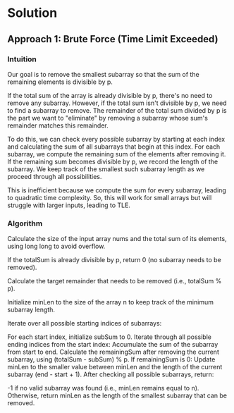 # Solution

## Approach 1: Brute Force (Time Limit Exceeded)

### Intuition

Our goal is to remove the smallest subarray so that the sum of the remaining elements is divisible by p.

If the total sum of the array is already divisible by p, there's no need to remove any subarray. However, if the total sum isn't divisible by p, we need to find a subarray to remove. The remainder of the total sum divided by p is the part we want to "eliminate" by removing a subarray whose sum's remainder matches this remainder.

To do this, we can check every possible subarray by starting at each index and calculating the sum of all subarrays that begin at this index. For each subarray, we compute the remaining sum of the elements after removing it. If the remaining sum becomes divisible by p, we record the length of the subarray. We keep track of the smallest such subarray length as we proceed through all possibilities.

This is inefficient because we compute the sum for every subarray, leading to quadratic time complexity. So, this will work for small arrays but will struggle with larger inputs, leading to TLE.

### Algorithm

Calculate the size of the input array nums and the total sum of its elements, using long long to avoid overflow.

If the totalSum is already divisible by p, return 0 (no subarray needs to be removed).

Calculate the target remainder that needs to be removed (i.e., totalSum % p).

Initialize minLen to the size of the array n to keep track of the minimum subarray length.

Iterate over all possible starting indices of subarrays:

For each start index, initialize subSum to 0.
Iterate through all possible ending indices from the start index:
Accumulate the sum of the subarray from start to end.
Calculate the remainingSum after removing the current subarray, using (totalSum - subSum) % p.
If remainingSum is 0:
Update minLen to the smaller value between minLen and the length of the current subarray (end - start + 1).
After checking all possible subarrays, return:

-1 if no valid subarray was found (i.e., minLen remains equal to n).
Otherwise, return minLen as the length of the smallest subarray that can be removed.

